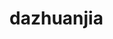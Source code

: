 <!--
 * @Description: 
 * @Author: Shengxiang Hu
 * @Github: https://github.com/MTleen
 * @Date: 2021-07-08 18:12:31
 * @LastEditors: Shengxiang Hu
 * @LastEditTime: 2021-07-08 18:12:35
 * @FilePath: /2021-06-20 CBLUE/Users/hushengxiang/Work/Projects/2021-07-08 dazhuanjia/README.md
-->
# dazhuanjia